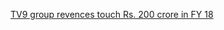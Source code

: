 [TV9 group revences touch Rs. 200 crore in FY 18](https://economictimes.indiatimes.com/markets/stocks/earnings/tv9-group-revenues-touch-rs-200-crore-in-fy-18/articleshow/69308040.cms) 